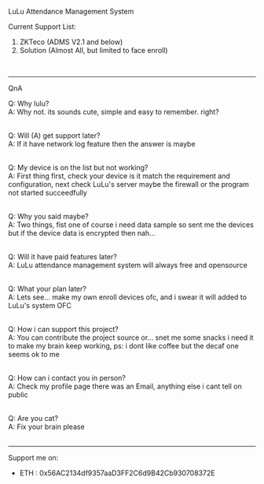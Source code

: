 LuLu Attendance Management System<br>

Current Support List:
1. ZKTeco (ADMS V2.1 and below)
2. Solution (Almost All, but limited to face enroll)<br>

<br><hr>
QnA<br>

  Q: Why lulu?<br>
  A: Why not. its sounds cute, simple and easy to remember. right?<br><br>

  Q: Will (A) get support later?<br>
  A: If it have network log feature then the answer is maybe<br><br>

  Q: My device is on the list but not working?<br>
  A: First thing first, check your device is it match the requirement and configuration, next check LuLu's server maybe the firewall or the program not started succeedfully<br><br>
  
  Q: Why you said maybe?<br>
  A: Two things, fist one of course i need data sample so sent me the devices but if the device data is encrypted then nah...<br><br>
  
  Q: Will it have paid features later?<br>
  A: LuLu attendance management system will always free and opensource<br><br>
  
  Q: What your plan later?<br>
  A: Lets see... make my own enroll devices ofc, and i swear it will added to LuLu's system OFC<br><br>
  
  Q: How i can support this project?<br>
  A: You can contribute the project source or... snet me some snacks i need it to make my brain keep working, ps: i dont like coffee but the decaf one seems ok to me<br><br>
  
  Q: How can i contact you in person?<br>
  A: Check my profile page there was an Email, anything else i cant tell on public<br><br>
  
  Q: Are you cat?<br>
  A: Fix your brain please<br>
<br><hr>
Support me on: <br>
- ETH : 0x56AC2134df9357aaD3FF2C6d9B42Cb930708372E

